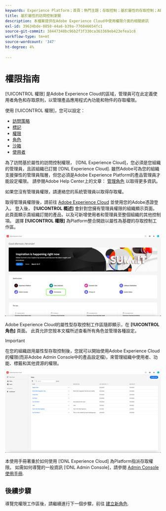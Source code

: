```yaml
---
keywords: Experience Platform；首頁；熱門主題；存取控制；基於屬性的存取控制；ABAC
title: 基於屬性的訪問控制瀏覽
description: 本檔案提供在Adobe Experience Cloud中使用權限介面的相關資訊
exl-id: 39634bde-8858-44a6-b39a-776846654fc1
source-git-commit: 38447348bc96b2f3f330ca363369eb423efea1c8
workflow-type: tm+mt
source-wordcount: '347'
ht-degree: 4%

---
```


# 權限指南

[!UICONTROL 權限] 是Adobe Experience Cloud的區域，管理員可在此定義使用者角色和存取原則，以管理產品應用程式內功能和物件的存取權限。

使用 [!UICONTROL 權限]，您可以設定：

* [訪問策略](./policies.md)
* [標記](./labels.md)
* [權限](./permissions.md)
* [角色](./roles.md)
* [沙箱](./sandboxes.md)
* [使用者](./users.md)

為了訪問基於屬性的訪問控制權限， [!DNL Experience Cloud]，您必須是您組織的管理員，且該組織已訂閱 [!DNL Experience Cloud]. 雖然Adobe可為您的組織支援彈性的管理員階層，但您必須是Adobe Experience Platform的產品管理員才能設定權限。 請參閱Adobe Help Center上的文章： [管理角色](https://helpx.adobe.com/enterprise/using/admin-roles.html) 以取得更多資訊。

如果您沒有管理員權限，請連絡您的系統管理員以取得存取權。

取得管理員權限後，請前往 [Adobe Experience Cloud](https://experience.adobe.com/) 並使用您的Adobe憑證登入。 登入後， **[!UICONTROL 概述]** 會針對您擁有管理員權限的組織顯示頁面。 此頁面顯示貴組織訂閱的產品，以及可新增使用者和管理員至整個組織的其他控制項。 選擇 **[!UICONTROL 權限]** 為Platform整合開啟以屬性為基礎的存取控制工作區。

![flac-select-product](../../images/flac-ui/flac-select-product.png)

Adobe Experience Cloud的屬性型存取控制工作區隨即顯示，在 **[!UICONTROL 角色]** 頁面。 此頁允許您按本文檔所述查看所有角色並管理各種設定。

>[!IMPORTANT]
>
>在您的組織啟用屬性型存取控制後，您就可以開始使用Adobe Experience Cloud的權限(而非Adobe Admin Console中的產品設定檔)，來管理組織中使用者、功能、標籤和其他資源的權限。

![flac-select-roles](../../images/flac-ui/flac-select-roles.png)

本使用手冊著重於如何使用 [!DNL Experience Cloud] 為Platform指派存取權限。 如需如何導覽的一般資訊 [!DNL Admin Console]，請參閱 [Admin Console使用手冊](https://helpx.adobe.com/tw/enterprise/using/admin-console.html).

## 後續步驟

導覽完權限工作區後，請繼續進行下一個步驟，前往 [建立新角色](roles.md).
